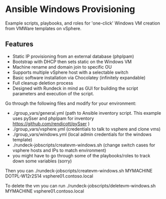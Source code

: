 # Ansible Windows Provisioning

Example scripts, playbooks, and roles for 'one-click' Windows VM creation from VMWare templates on vSphere. 

## Features
* Static IP provisioning from an external database (phpIpam)
* Bootstrap with DHCP then sets static on the Windows VM
* Machine rename and domain join to specific OU
* Supports multiple vSphere host with a selectable switch
* Basic software installation via Chocolatey (infinitely expandable)
* Full cleanup deletion process
* Designed with Rundeck in mind as GUI for building the script parameters and execution of the script. 

Go through the following files and modify for your environment:

* ./group_vars/general.yml (path to Ansible inventory script. This example uses pySser and phpIpam for inventory https://github.com/rendicott/pySser )
* ./group_vars/vsphere.yml (credentials to talk to vsphere and clone vms)
* ./group_vars/windows.yml (local admin credentials for the windows template)
* ./rundeck-jobscripts/createvm-windows.sh (change switch cases for vsphere hosts and IPs to match environment)
* you might have to go through some of the playbooks/roles to track down some variables (sorry)

Then you can 
    ./rundeck-jobscripts/createvm-windows.sh MYMACHINE DOTPL-W12r2S14 vsphere01.contoso.local

To delete the vm you can run
    ./rundeck-jobscripts/deletevm-windows.sh MYMACHINE vsphere01.contoso.local
